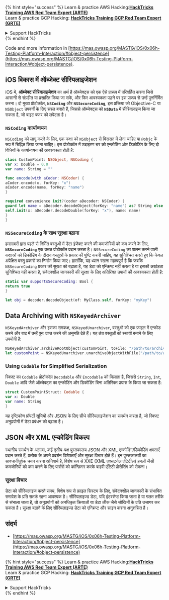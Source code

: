 {% hint style="success" %}
Learn & practice AWS Hacking:<img src="/.gitbook/assets/arte.png" alt="" data-size="line">[**HackTricks Training AWS Red Team Expert (ARTE)**](https://training.hacktricks.xyz/courses/arte)<img src="/.gitbook/assets/arte.png" alt="" data-size="line">\
Learn & practice GCP Hacking: <img src="/.gitbook/assets/grte.png" alt="" data-size="line">[**HackTricks Training GCP Red Team Expert (GRTE)**<img src="/.gitbook/assets/grte.png" alt="" data-size="line">](https://training.hacktricks.xyz/courses/grte)

<details>

<summary>Support HackTricks</summary>

* Check the [**subscription plans**](https://github.com/sponsors/carlospolop)!
* **Join the** 💬 [**Discord group**](https://discord.gg/hRep4RUj7f) or the [**telegram group**](https://t.me/peass) or **follow** us on **Twitter** 🐦 [**@hacktricks\_live**](https://twitter.com/hacktricks\_live)**.**
* **Share hacking tricks by submitting PRs to the** [**HackTricks**](https://github.com/carlospolop/hacktricks) and [**HackTricks Cloud**](https://github.com/carlospolop/hacktricks-cloud) github repos.

</details>
{% endhint %}

Code and more information in [https://mas.owasp.org/MASTG/iOS/0x06h-Testing-Platform-Interaction/#object-persistence](https://mas.owasp.org/MASTG/iOS/0x06h-Testing-Platform-Interaction/#object-persistence).

## iOS विकास में ऑब्जेक्ट सीरियलाइजेशन

iOS में, **ऑब्जेक्ट सीरियलाइजेशन** का अर्थ है ऑब्जेक्ट्स को एक ऐसे प्रारूप में परिवर्तित करना जिसे आसानी से संग्रहीत या प्रसारित किया जा सके, और फिर आवश्यकता पड़ने पर इस प्रारूप से उन्हें पुनर्निर्मित करना। दो मुख्य प्रोटोकॉल, **`NSCoding`** और **`NSSecureCoding`**, इस प्रक्रिया को Objective-C या `NSObject` उपवर्गों के लिए सरल बनाते हैं, जिससे ऑब्जेक्ट्स को **`NSData`** में सीरियलाइज किया जा सकता है, जो बाइट बफर को लपेटता है।

### **`NSCoding`** कार्यान्वयन
`NSCoding` को लागू करने के लिए, एक कक्षा को `NSObject` से विरासत में लेना चाहिए या `@objc` के रूप में चिह्नित किया जाना चाहिए। इस प्रोटोकॉल में उदाहरण चर को एन्कोडिंग और डिकोडिंग के लिए दो विधियों के कार्यान्वयन की आवश्यकता होती है:
```swift
class CustomPoint: NSObject, NSCoding {
var x: Double = 0.0
var name: String = ""

func encode(with aCoder: NSCoder) {
aCoder.encode(x, forKey: "x")
aCoder.encode(name, forKey: "name")
}

required convenience init?(coder aDecoder: NSCoder) {
guard let name = aDecoder.decodeObject(forKey: "name") as? String else { return nil }
self.init(x: aDecoder.decodeDouble(forKey: "x"), name: name)
}
}
```
### **`NSSecureCoding` के साथ सुरक्षा बढ़ाना**
हमलावरों द्वारा पहले से निर्मित वस्तुओं में डेटा इंजेक्ट करने की कमजोरियों को कम करने के लिए, **`NSSecureCoding`** एक उन्नत प्रोटोकॉल प्रदान करता है। `NSSecureCoding` का पालन करने वाली कक्षाओं को डिकोडिंग के दौरान वस्तुओं के प्रकार की पुष्टि करनी चाहिए, यह सुनिश्चित करते हुए कि केवल अपेक्षित वस्तु प्रकारों का निर्माण किया जाए। हालाँकि, यह ध्यान रखना महत्वपूर्ण है कि जबकि `NSSecureCoding` प्रकार की सुरक्षा को बढ़ाता है, यह डेटा को एन्क्रिप्ट नहीं करता है या इसकी अखंडता सुनिश्चित नहीं करता है, संवेदनशील जानकारी की सुरक्षा के लिए अतिरिक्त उपायों की आवश्यकता होती है:
```swift
static var supportsSecureCoding: Bool {
return true
}

let obj = decoder.decodeObject(of: MyClass.self, forKey: "myKey")
```
## Data Archiving with `NSKeyedArchiver`
`NSKeyedArchiver` और इसका समकक्ष, `NSKeyedUnarchiver`, वस्तुओं को एक फ़ाइल में एन्कोड करने और बाद में उन्हें पुनः प्राप्त करने की अनुमति देते हैं। यह तंत्र वस्तुओं को स्थायी बनाने के लिए उपयोगी है:
```swift
NSKeyedArchiver.archiveRootObject(customPoint, toFile: "/path/to/archive")
let customPoint = NSKeyedUnarchiver.unarchiveObjectWithFile("/path/to/archive") as? CustomPoint
```
### Using `Codable` for Simplified Serialization
स्विफ्ट का `Codable` प्रोटोकॉल `Decodable` और `Encodable` को मिलाता है, जिससे `String`, `Int`, `Double` आदि जैसे ऑब्जेक्ट्स का एन्कोडिंग और डिकोडिंग बिना अतिरिक्त प्रयास के किया जा सकता है:
```swift
struct CustomPointStruct: Codable {
var x: Double
var name: String
}
```
यह दृष्टिकोण प्रॉपर्टी सूचियों और JSON के लिए सीधे सीरियलाइजेशन का समर्थन करता है, जो स्विफ्ट अनुप्रयोगों में डेटा प्रबंधन को बढ़ाता है।

## JSON और XML एन्कोडिंग विकल्प
स्थानीय समर्थन के अलावा, कई तृतीय-पक्ष पुस्तकालय JSON और XML एन्कोडिंग/डिकोडिंग क्षमताएँ प्रदान करते हैं, प्रत्येक के अपने प्रदर्शन विशेषताएँ और सुरक्षा विचार होते हैं। इन पुस्तकालयों का सावधानीपूर्वक चयन करना अनिवार्य है, विशेष रूप से XXE (XML एक्सटर्नल एंटिटीज़) हमलों जैसी कमजोरियों को कम करने के लिए पार्सरों को कॉन्फ़िगर करके बाहरी एंटिटी प्रोसेसिंग को रोकना।

### सुरक्षा विचार
डेटा को सीरियलाइज करते समय, विशेष रूप से फ़ाइल सिस्टम के लिए, संवेदनशील जानकारी के संभावित समावेश के प्रति सतर्क रहना आवश्यक है। सीरियलाइज्ड डेटा, यदि इंटरसेप्ट किया जाता है या गलत तरीके से संभाला जाता है, तो अनुप्रयोगों को अनधिकृत क्रियाओं या डेटा लीक जैसे जोखिमों के प्रति उजागर कर सकता है। सुरक्षा बढ़ाने के लिए सीरियलाइज्ड डेटा को एन्क्रिप्ट और साइन करना अनुशंसित है।

## संदर्भ
* [https://mas.owasp.org/MASTG/iOS/0x06h-Testing-Platform-Interaction/#object-persistence](https://mas.owasp.org/MASTG/iOS/0x06h-Testing-Platform-Interaction/#object-persistence)

{% hint style="success" %}
Learn & practice AWS Hacking:<img src="/.gitbook/assets/arte.png" alt="" data-size="line">[**HackTricks Training AWS Red Team Expert (ARTE)**](https://training.hacktricks.xyz/courses/arte)<img src="/.gitbook/assets/arte.png" alt="" data-size="line">\
Learn & practice GCP Hacking: <img src="/.gitbook/assets/grte.png" alt="" data-size="line">[**HackTricks Training GCP Red Team Expert (GRTE)**<img src="/.gitbook/assets/grte.png" alt="" data-size="line">](https://training.hacktricks.xyz/courses/grte)

<details>

<summary>Support HackTricks</summary>

* Check the [**subscription plans**](https://github.com/sponsors/carlospolop)!
* **Join the** 💬 [**Discord group**](https://discord.gg/hRep4RUj7f) or the [**telegram group**](https://t.me/peass) or **follow** us on **Twitter** 🐦 [**@hacktricks\_live**](https://twitter.com/hacktricks\_live)**.**
* **Share hacking tricks by submitting PRs to the** [**HackTricks**](https://github.com/carlospolop/hacktricks) and [**HackTricks Cloud**](https://github.com/carlospolop/hacktricks-cloud) github repos.

</details>
{% endhint %}
